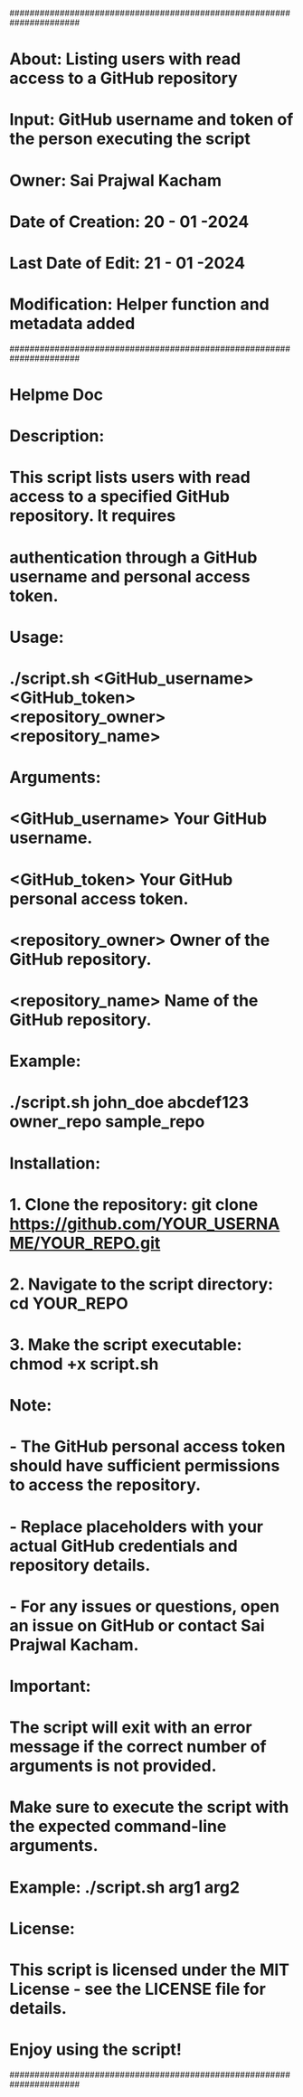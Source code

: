 

######################################################################
# About: Listing users with read access to a GitHub repository
# Input: GitHub username and token of the person executing the script
# Owner: Sai Prajwal Kacham
# Date of Creation: 20 - 01 -2024
# Last Date of Edit: 21 - 01 -2024
# Modification: Helper function and metadata added
######################################################################

# Helpme Doc
#
# Description:
#   This script lists users with read access to a specified GitHub repository. It requires
#   authentication through a GitHub username and personal access token.
#
# Usage:
#   ./script.sh <GitHub_username> <GitHub_token> <repository_owner> <repository_name>
#
# Arguments:
#   <GitHub_username>     Your GitHub username.
#   <GitHub_token>        Your GitHub personal access token.
#   <repository_owner>    Owner of the GitHub repository.
#   <repository_name>     Name of the GitHub repository.
#
# Example:
#   ./script.sh john_doe abcdef123 owner_repo sample_repo
#
# Installation:
#   1. Clone the repository: git clone https://github.com/YOUR_USERNAME/YOUR_REPO.git
#   2. Navigate to the script directory: cd YOUR_REPO
#   3. Make the script executable: chmod +x script.sh
#
# Note:
#   - The GitHub personal access token should have sufficient permissions to access the repository.
#   - Replace placeholders with your actual GitHub credentials and repository details.
#   - For any issues or questions, open an issue on GitHub or contact Sai Prajwal Kacham.
#
# Important:
#   The script will exit with an error message if the correct number of arguments is not provided.
#   Make sure to execute the script with the expected command-line arguments.
#   Example: ./script.sh arg1 arg2
#
# License:
#   This script is licensed under the MIT License - see the LICENSE file for details.
#
# Enjoy using the script!
######################################################################
